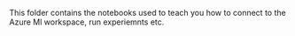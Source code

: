 This folder contains the notebooks used to teach you how to connect to the Azure Ml workspace, run experiemnts etc. 
